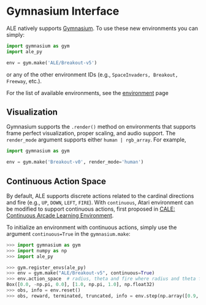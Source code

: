 # Gymnasium Interface

ALE natively supports [Gymnasium](https://github.com/farama-Foundation/gymnasium). To use these new environments you can simply:

```py
import gymnasium as gym
import ale_py

env = gym.make('ALE/Breakout-v5')
```

or any of the other environment IDs (e.g., `SpaceInvaders, Breakout, Freeway`, etc.).

For the list of available environments, see the [environment](environments.md) page

## Visualization

Gymnasium supports the `.render()` method on environments that supports frame perfect visualization, proper scaling, and audio support. The `render_mode` argument supports either `human | rgb_array`. For example,

```py
import gymnasium as gym

env = gym.make('Breakout-v0', render_mode='human')
```

## Continuous Action Space

By default, ALE supports discrete actions related to the cardinal directions and fire (e.g., `UP`, `DOWN`, `LEFT`, `FIRE`). 
With `continuous`, Atari environment can be modified to support continuous actions, first proposed in [CALE: Continuous Arcade Learning Environment](https://arxiv.org/pdf/2410.23810). 

To initialize an environment with continuous actions, simply use the argument `continuous=True` in the `gymnasium.make`:
```python
>>> import gymnasium as gym
>>> import numpy as np
>>> import ale_py

>>> gym.register_envs(ale_py)
>>> env = gym.make("ALE/Breakout-v5", continuous=True)
>>> env.action_space  # radius, theta and fire where radius and theta for polar coordinates
Box([0.0, -np.pi, 0.0], [1.0, np.pi, 1.0], np.float32)
>>> obs, info = env.reset()
>>> obs, reward, terminated, truncated, info = env.step(np.array([0.9, 0.4, 0.7], dtype=np.float32))
```

